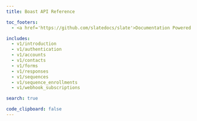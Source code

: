 ```yaml
---
title: Boast API Reference

toc_footers:
  - <a href='https://github.com/slatedocs/slate'>Documentation Powered by Slate</a>

includes:
  - v1/introduction
  - v1/authentication
  - v1/accounts
  - v1/contacts
  - v1/forms
  - v1/responses
  - v1/sequences
  - v1/sequence_enrollments
  - v1/webhook_subscriptions

search: true

code_clipboard: false
---
```

